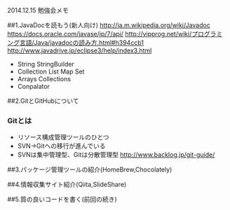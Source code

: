 2014.12.15 勉強会メモ

##1.JavaDocを読もう(新人向け)
http://ja.m.wikipedia.org/wiki/Javadoc
https://docs.oracle.com/javase/jp/7/api/
http://vipprog.net/wiki/プログラミング言語/Java/javadocの読み方.html#h394ccb1
http://www.javadrive.jp/eclipse3/help/index3.html

* String StringBuilder
* Collection List Map Set 
* Arrays Collections
* Conpalator

##2.GitとGitHubについて
### Gitとは

* リソース構成管理ツールのひとつ
* SVN→Gitへの移行が進んでいる
* SVNは集中管理型、Gitは分散管理型
http://www.backlog.jp/git-guide/

##3.パッケージ管理ツールの紹介(HomeBrew,Chocolately)

##4.情報収集サイト紹介(Qiita,SlideShare)

##5.質の良いコードを書く(前回の続き)
